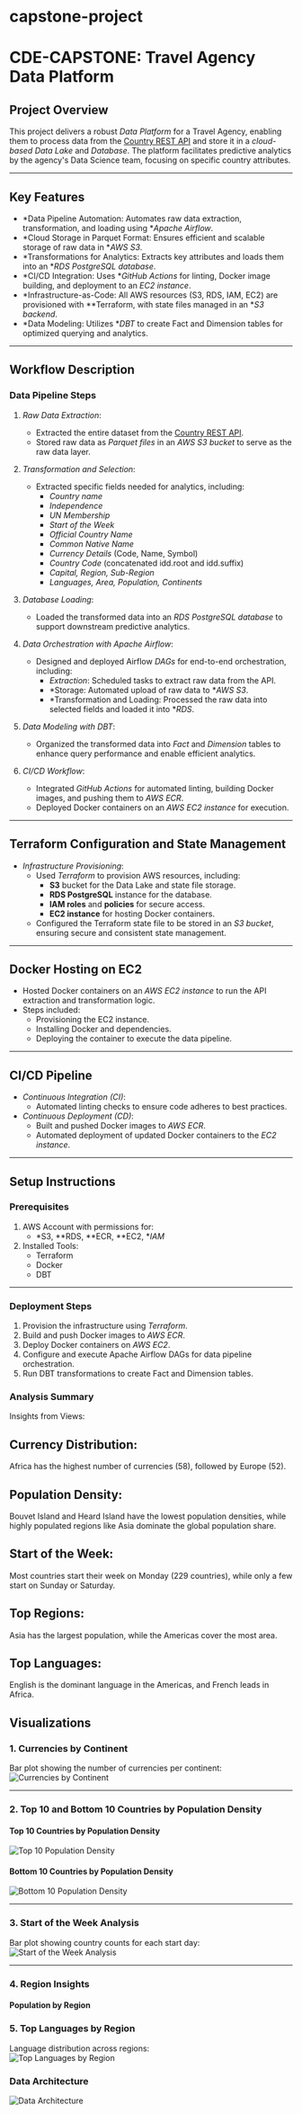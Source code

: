 # capstone-project

# CDE-CAPSTONE: Travel Agency Data Platform

## Project Overview
This project delivers a robust *Data Platform* for a Travel Agency, enabling them to process data from the [Country REST API](https://restcountries.com/) and store it in a *cloud-based Data Lake* and *Database*. The platform facilitates predictive analytics by the agency's Data Science team, focusing on specific country attributes.

---

## Key Features
- *Data Pipeline Automation: Automates raw data extraction, transformation, and loading using **Apache Airflow*.
- *Cloud Storage in Parquet Format: Ensures efficient and scalable storage of raw data in **AWS S3*.
- *Transformations for Analytics: Extracts key attributes and loads them into an **RDS PostgreSQL database*.
- *CI/CD Integration: Uses **GitHub Actions* for linting, Docker image building, and deployment to an *EC2 instance*.
- *Infrastructure-as-Code: All AWS resources (S3, RDS, IAM, EC2) are provisioned with **Terraform, with state files managed in an **S3 backend*.
- *Data Modeling: Utilizes **DBT* to create Fact and Dimension tables for optimized querying and analytics.

---

## Workflow Description

### Data Pipeline Steps

1. *Raw Data Extraction*:
   - Extracted the entire dataset from the [Country REST API](https://restcountries.com/).
   - Stored raw data as *Parquet files* in an *AWS S3 bucket* to serve as the raw data layer.

2. *Transformation and Selection*:
   - Extracted specific fields needed for analytics, including:
     - *Country name*
     - *Independence*
     - *UN Membership*
     - *Start of the Week*
     - *Official Country Name*
     - *Common Native Name*
     - *Currency Details* (Code, Name, Symbol)
     - *Country Code* (concatenated idd.root and idd.suffix)
     - *Capital, Region, Sub-Region*
     - *Languages, Area, Population, Continents*

3. *Database Loading*:
   - Loaded the transformed data into an *RDS PostgreSQL database* to support downstream predictive analytics.

4. *Data Orchestration with Apache Airflow*:
   - Designed and deployed Airflow *DAGs* for end-to-end orchestration, including:
     - *Extraction*: Scheduled tasks to extract raw data from the API.
     - *Storage: Automated upload of raw data to **AWS S3*.
     - *Transformation and Loading: Processed the raw data into selected fields and loaded it into **RDS*.

5. *Data Modeling with DBT*:
   - Organized the transformed data into *Fact* and *Dimension* tables to enhance query performance and enable efficient analytics.

6. *CI/CD Workflow*:
   - Integrated *GitHub Actions* for automated linting, building Docker images, and pushing them to *AWS ECR*.
   - Deployed Docker containers on an *AWS EC2 instance* for execution.

---

## Terraform Configuration and State Management

- *Infrastructure Provisioning*:
  - Used *Terraform* to provision AWS resources, including:
    - **S3** bucket for the Data Lake and state file storage.
    - **RDS PostgreSQL** instance for the database.
    - **IAM roles** and **policies** for secure access.
    - **EC2 instance** for hosting Docker containers.
  - Configured the Terraform state file to be stored in an *S3 bucket*, ensuring secure and consistent state management.

---

## Docker Hosting on EC2

- Hosted Docker containers on an *AWS EC2 instance* to run the API extraction and transformation logic.
- Steps included:
  - Provisioning the EC2 instance.
  - Installing Docker and dependencies.
  - Deploying the container to execute the data pipeline.

---

## CI/CD Pipeline

- *Continuous Integration (CI)*:
  - Automated linting checks to ensure code adheres to best practices.
- *Continuous Deployment (CD)*:
  - Built and pushed Docker images to *AWS ECR*.
  - Automated deployment of updated Docker containers to the *EC2 instance*.

---

## Setup Instructions

### Prerequisites

1. AWS Account with permissions for:
   - *S3, **RDS, **ECR, **EC2, **IAM*
2. Installed Tools:
   - Terraform
   - Docker
   - DBT

---

### Deployment Steps

1. Provision the infrastructure using *Terraform*.
2. Build and push Docker images to *AWS ECR*.
3. Deploy Docker containers on *AWS EC2*.
4. Configure and execute Apache Airflow DAGs for data pipeline orchestration.
5. Run DBT transformations to create Fact and Dimension tables.


### Analysis Summary


Insights from Views:

## Currency Distribution:
Africa has the highest number of currencies (58), followed by Europe (52).

## Population Density:
Bouvet Island and Heard Island have the lowest population densities, while highly populated regions like Asia dominate the global population share.

## Start of the Week:
Most countries start their week on Monday (229 countries), while only a few start on Sunday or Saturday.

## Top Regions:
Asia has the largest population, while the Americas cover the most area.

## Top Languages:
English is the dominant language in the Americas, and French leads in Africa.

## Visualizations  

### 1. Currencies by Continent  
Bar plot showing the number of currencies per continent:  
![Currencies by Continent](./currency_count_by_continent.png)  

---

### 2. Top 10 and Bottom 10 Countries by Population Density  

#### Top 10 Countries by Population Density  
![Top 10 Population Density](./top_10_population_density.png)  

#### Bottom 10 Countries by Population Density  
![Bottom 10 Population Density](./bottom_10_population_density.png)  

---

### 3. Start of the Week Analysis  
Bar plot showing country counts for each start day:  
![Start of the Week Analysis](./start_of_week_analysis.png)  

---

### 4. Region Insights  

#### Population by Region  

### 5. Top Languages by Region  
Language distribution across regions:  
![Top Languages by Region](./total_population_and_area_by_region.png)  

### Data Architecture
![Data Architecture](./Pipeline_Architecture.drawio.png)